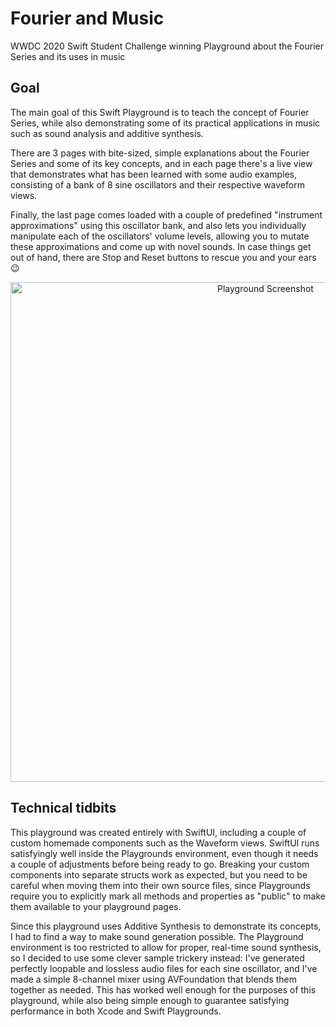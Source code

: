 # Fourier and Music
WWDC 2020 Swift Student Challenge winning Playground about the Fourier Series and its uses in music

## Goal
The main goal of this Swift Playground is to teach the concept of Fourier Series, while also demonstrating some of its practical applications in music such as sound analysis and additive synthesis.

There are 3 pages with bite-sized, simple explanations about the Fourier Series and some of its key concepts, and in each page there's a live view that demonstrates what has been learned with some audio examples, consisting of a bank of 8 sine oscillators and their respective waveform views.

Finally, the last page comes loaded with a couple of predefined "instrument approximations" using this oscillator bank, and also lets you individually manipulate each of the oscillators' volume levels, allowing you to mutate these approximations and come up with novel sounds. In case things get out of hand, there are Stop and Reset buttons to rescue you and your ears 😉

<p align="center"><img src="https://i.ibb.co/pW03FRB/Captura-de-Tela-2020-06-16-a-s-19-59-26.png" alt="Playground Screenshot" width=800 border="0"></p>

## Technical tidbits
This playground was created entirely with SwiftUI, including a couple of custom homemade components such as the Waveform views.
SwiftUI runs satisfyingly well inside the Playgrounds environment, even though it needs a couple of adjustments before being ready to go. Breaking your custom components into separate structs work as expected, but you need to be careful when moving them into their own source files, since Playgrounds require you to explicitly mark all methods and properties as "public" to make them available to your playground pages.

Since this playground uses Additive Synthesis to demonstrate its concepts, I had to find a way to make sound generation possible. 
The Playground environment is too restricted to allow for proper, real-time sound synthesis, so I decided to use some clever sample trickery instead: I've generated perfectly loopable and lossless audio files for each sine oscillator, and I've made a simple 8-channel mixer using AVFoundation that blends them together as needed. 
This has worked well enough for the purposes of this playground, while also being simple enough to guarantee satisfying performance in both Xcode and Swift Playgrounds.
